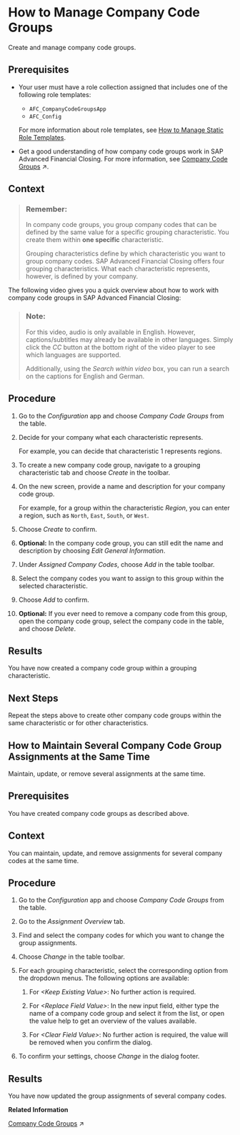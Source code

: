 <!-- loioa79d8dc4e7d84253a8996338b88efd96 -->

# How to Manage Company Code Groups

Create and manage company code groups.



<a name="loioa79d8dc4e7d84253a8996338b88efd96__prereq_xyl_knd_gxb"/>

## Prerequisites

-   Your user must have a role collection assigned that includes one of the following role templates:

    -   `AFC_CompanyCodeGroupsApp`
    -   `AFC_Config`


    For more information about role templates, see [How to Manage Static Role Templates](../User-Management/how-to-manage-static-role-templates-0cca34d.md).

-   Get a good understanding of how company code groups work in SAP Advanced Financial Closing. For more information, see [Company Code Groups](https://help.sap.com/viewer/b3f5b9cf1ab7498fad5b6f297013d65a/SHIP/en-US/d673a87cfa484a35a241b3eadc7ba815.html "Understand how company code groups work.") :arrow_upper_right:.



## Context

> ### Remember:  
> In company code groups, you group company codes that can be defined by the same value for a specific grouping characteristic. You create them within **one specific** characteristic.
> 
> Grouping characteristics define by which characteristic you want to group company codes. SAP Advanced Financial Closing offers four grouping characteristics. What each characteristic represents, however, is defined by your company.

The following video gives you a quick overview about how to work with company code groups in SAP Advanced Financial Closing:

> ### Note:  
> For this video, audio is only available in English. However, captions/subtitles may already be available in other languages. Simply click the *CC* button at the bottom right of the video player to see which languages are supported.
> 
> Additionally, using the *Search within video* box, you can run a search on the captions for English and German.



## Procedure

1.  Go to the *Configuration* app and choose *Company Code Groups* from the table.

2.  Decide for your company what each characteristic represents.

    For example, you can decide that characteristic 1 represents regions.

3.  To create a new company code group, navigate to a grouping characteristic tab and choose *Create* in the toolbar.

4.  On the new screen, provide a name and description for your company code group.

    For example, for a group within the characteristic *Region*, you can enter a region, such as `North`, `East`, `South`, or `West`.

5.  Choose *Create* to confirm.

6.  **Optional:** In the company code group, you can still edit the name and description by choosing *Edit General Information*.

7.  Under *Assigned Company Codes*, choose *Add* in the table toolbar.

8.  Select the company codes you want to assign to this group within the selected characteristic.

9.  Choose *Add* to confirm.

10. **Optional:** If you ever need to remove a company code from this group, open the company code group, select the company code in the table, and choose *Delete*.




<a name="loioa79d8dc4e7d84253a8996338b88efd96__result_yxs_ztd_gxb"/>

## Results

You have now created a company code group within a grouping characteristic.



<a name="loioa79d8dc4e7d84253a8996338b88efd96__postreq_gjh_b5d_gxb"/>

## Next Steps

Repeat the steps above to create other company code groups within the same characteristic or for other characteristics.

<a name="task_lkb_hnj_wyb"/>

<!-- task\_lkb\_hnj\_wyb -->

## How to Maintain Several Company Code Group Assignments at the Same Time

Maintain, update, or remove several assignments at the same time.



<a name="task_lkb_hnj_wyb__prereq_mvh_vnj_wyb"/>

## Prerequisites

You have created company code groups as described above.



<a name="task_lkb_hnj_wyb__context_mbq_tnj_wyb"/>

## Context

You can maintain, update, and remove assignments for several company codes at the same time.



<a name="task_lkb_hnj_wyb__steps_xzz_snj_wyb"/>

## Procedure

1.  Go to the *Configuration* app and choose *Company Code Groups* from the table.

2.  Go to the *Assignment Overview* tab.

3.  Find and select the company codes for which you want to change the group assignments.

4.  Choose *Change* in the table toolbar.

5.  For each grouping characteristic, select the corresponding option from the dropdown menus. The following options are available:

    1.  For *<Keep Existing Value\>*: No further action is required.

    2.  For *<Replace Field Value\>*: In the new input field, either type the name of a company code group and select it from the list, or open the value help to get an overview of the values available.

    3.  For *<Clear Field Value\>*: No further action is required, the value will be removed when you confirm the dialog.


6.  To confirm your settings, choose *Change* in the dialog footer.




<a name="task_lkb_hnj_wyb__result_tdy_npj_wyb"/>

## Results

You have now updated the group assignments of several company codes.

**Related Information**  


[Company Code Groups](https://help.sap.com/viewer/b3f5b9cf1ab7498fad5b6f297013d65a/SHIP/en-US/d673a87cfa484a35a241b3eadc7ba815.html "Understand how company code groups work.") :arrow_upper_right:


